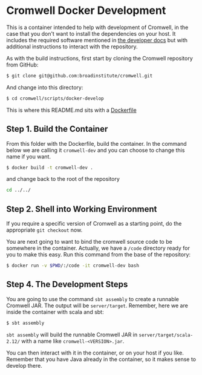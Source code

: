 # Cromwell Docker Development

This is a container intended to help with development of Cromwell, in the
case that you don't want to install the dependencies on your host. It
includes the required software mentioned in [the developer docs](http://cromwell.readthedocs.io/en/develop/Building/) but with additional instructions to interact with the repository.

As with the build instructions, first start by cloning the Cromwell repository from GitHub:

```bash
$ git clone git@github.com:broadinstitute/cromwell.git
```

And change into this directory:

```bash
$ cd cromwell/scripts/docker-develop
```

This is where this README.md sits with a [Dockerfile](Dockerfile)

## Step 1. Build the Container
From this folder with the Dockerfile, build the container. In the command below
we are calling it `cromwell-dev` and you can choose to change this name if you want.

```bash
$ docker build -t cromwell-dev .
```

and change back to the root of the repository

```bash
cd ../../
```

## Step 2. Shell into Working Environment
If you require a specific version of Cromwell as a starting point, do the appropriate `git checkout` now. 

You are next going to want to bind the cromwell
source code to be somewhere in the container. Actually, we have a `/code` directory
ready for you to make this easy. Run this command from the base of the repository:

```bash
$ docker run -v $PWD/:/code -it cromwell-dev bash
```

## Step 4. The Development Steps

You are going to use the command `sbt assembly` to create a runnable Cromwell JAR. The output
will be `server/target`. Remember, here we are inside the container with scala and sbt:


```bash
$ sbt assembly
```

`sbt assembly` will build the runnable Cromwell JAR in `server/target/scala-2.12/` with a name like `cromwell-<VERSION>.jar`.

You can then interact with it in the container, or on your host if you like. Remember that
you have Java already in the container, so it makes sense to develop there.

